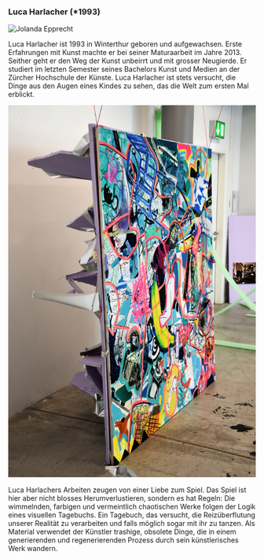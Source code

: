 ### Luca Harlacher (\*1993)

![Jolanda Epprecht](/images/artists/2019/Luca_Harlacher_Portrait.jpeg)

Luca Harlacher ist 1993 in Winterthur geboren und aufgewachsen. Erste Erfahrungen mit Kunst machte er bei seiner Maturaarbeit im Jahre 2013. Seither geht er den Weg der Kunst unbeirrt und mit grosser Neugierde. Er studiert im letzten Semester seines Bachelors Kunst und Medien an der Zürcher Hochschule der Künste. Luca Harlacher ist stets versucht, die Dinge aus den Augen eines Kindes zu sehen, das die Welt zum ersten Mal erblickt.

![Jolanda Epprecht's opus](/images/artists/2019/Luca_Harlacher_Werk_colorfulpingpongthrow.jpg)

Luca Harlachers Arbeiten zeugen von einer Liebe zum Spiel. Das Spiel ist hier aber nicht blosses Herumverlustieren, sondern es hat Regeln: Die wimmelnden, farbigen und vermeintlich chaotischen Werke folgen der Logik eines visuellen Tagebuchs. Ein Tagebuch, das versucht, die Reizüberflutung unserer Realität zu verarbeiten und falls möglich sogar mit ihr zu tanzen. Als Material verwendet der Künstler trashige, obsolete Dinge, die in einem generierenden und regenerierenden Prozess durch sein künstlerisches Werk wandern.
